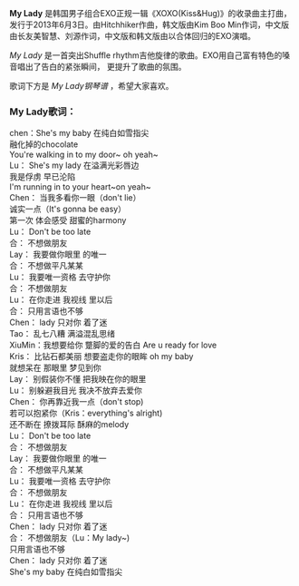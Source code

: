 

**My Lady**
是韩国男子组合EXO正规一辑《XOXO(Kiss&Hug)》的收录曲主打曲，发行于2013年6月3日。由Hitchhiker作曲，韩文版由Kim Boo
Min作词，中文版由长友美智慧、刘源作词，中文版和韩文版由以合体回归的EXO演唱。

_My Lady_ 是一首突出Shuffle rhythm吉他旋律的歌曲。EXO用自己富有特色的嗓音唱出了告白的紧张瞬间， 更提升了歌曲的氛围。

歌词下方是 _My Lady钢琴谱_ ，希望大家喜欢。

### My Lady歌词：

chen：She's my baby 在纯白如雪指尖  
融化掉的chocolate  
You're walking in to my door~ oh yeah~  
Lu： She's my lady 在溢满光彩唇边  
我是俘虏 早已沦陷  
I'm running in to your heart~on yeah~  
Chen： 当我多看你一眼（don't lie）  
诚实一点（It's gonna be easy）  
第一次 体会感受 甜蜜的harmony  
Lu： Don't be too late  
合： 不想做朋友  
Lay： 我要做你眼里 的唯一  
合： 不想做平凡某某  
Lu： 我要唯一资格 去守护你  
合： 不想做朋友  
Lu： 在你走进 我视线 里以后  
合： 只用言语也不够  
Chen： lady 只对你 着了迷  
Tao： 乱七八糟 满溢混乱思绪  
XiuMin：我想要给你 蹩脚的爱的告白 Are u ready for love  
Kris： 比钻石都美丽 想要盗走你的眼眸 oh my baby  
就想呆在 那眼里 梦见到你  
Lay： 别假装你不懂 把我映在你的眼里  
Lu： 别躲避我目光 我决不放弃去爱你  
Chen： 你再靠近我一点（don't stop)  
若可以抱紧你（Kris：everything's alright)  
还不断在 撩拨耳际 酥麻的melody  
Lu： Don't be too late  
合： 不想做朋友  
Lay： 我要做你眼里 的唯一  
合： 不想做平凡某某  
Lu： 我要唯一资格 去守护你  
合： 不想做朋友  
Lu： 在你走进 我视线 里以后  
合： 只用言语也不够  
Chen： lady 只对你 着了迷  
合： 不想做朋友（Lu：My lady~)  
只用言语也不够  
Chen： lady 只对你 着了迷  
She's my baby 在纯白如雪指尖

